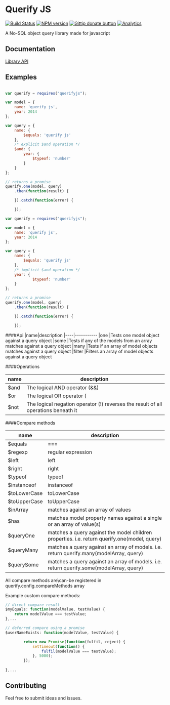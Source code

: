 # Querify JS

[![Build Status](https://secure.travis-ci.org/pflannery/querifyjs.png?branch=master)](http://travis-ci.org/pflannery/querifyjs "Check this project's build status on TravisCI")
[![NPM version](https://badge.fury.io/js/querifyjs.png)](https://npmjs.org/package/querifyjs "View this project on NPM")
[![Gittip donate button](http://img.shields.io/gittip/pflannery.png)](https://www.gittip.com/pflannery/ "Donate weekly to this project using Gittip")
[![Analytics](https://ga-beacon.appspot.com/UA-47157500-1/querifyjs/readme)](https://github.com/pflannery/querifyjs)

A No-SQL object query library made for javascript

## Documentation

[Library API](http://pflannery.github.io/querifyjs/)

## Examples

```javascript

var querify = requires("querifyjs");

var model = {
	name: 'querify js',
	year: 2014
};

var query = {
	name: {
		$equals: 'querify js'
	},
	/* explicit $and operation */
	$and: {
		year: {
			$typeof: 'number'
		}
	}
};

// returns a promise
querify.one(model, query)
    .then(function(result) {

    }).catch(function(error) {

    });

```

```javascript
var querify = requires("querifyjs");

var model = {
    name: 'querify js',
    year: 2014
};

var query = {
    name: {
        $equals: 'querify js'
    },
    /* implicit $and operation */
    year: {
            $typeof: 'number'
    }
};

// returns a promise
querify.one(model, query)
    .then(function(result) {

    }).catch(function(error) {

    });
```

####Api
|name|description
|----|-----------
|one   	        |Tests one model object against a query object
|some         	|Tests if any of the models from an array matches against a query object
|many        	|Tests if an array of model objects matches against a query object
|filter       	|Filters an array of model objects against a query object

####Operations

|name|description
|----|-----------
|$and   	    |The logical AND operator (&&)
|$or         	|The logical OR operator (||)
|$not        	|The logical negation operator (!) reverses the result of all operations beneath it

####Compare methods

|name|description
|----|-----------
|$equals   	    |===
|$regexp        |regular expression
|$left        	|left
|$right         |right
|$typeof        |typeof
|$instanceof    |instanceof
|$toLowerCase	|toLowerCase
|$toUpperCase	|toUpperCase
|$inArray	    |matches against an array of values
|$has		    |matches model property names against a single or an array of value(s)
|$queryOne      |matches a query against the model children properties. i.e. return querify.one(model, query)
|$queryMany     |matches a query against an array of models. i.e. return querify.many(modelArray, query)
|$querySome     |matches a query against an array of models. i.e. return querify.some(modelArray, query)

All compare methods are\can-be registered in querify.config.compareMethods array

Example custom compare methods:
```javascript
// direct compare result
$myEquals: function(modelValue, testValue) {
	return modelValue === testValue;
},...

// deferred compare using a promise
$userNameExists: function(modelValue, testValue) {

    	return new Promise(function(fulfil, reject) {
	        setTimeout(function() {
	            fulfil(modelValue === testValue);
	        }, 5000);
    	});
    	
},...

```		

## Contributing
Feel free to submit ideas and issues.
